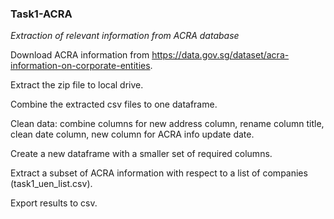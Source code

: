 ### Task1-ACRA
_Extraction of relevant information from ACRA database_

Download ACRA information from https://data.gov.sg/dataset/acra-information-on-corporate-entities.

Extract the zip file to local drive.

Combine the extracted csv files to one dataframe.

Clean data: combine columns for new address column, rename column title, clean date column, new column for ACRA info update date.

Create a new dataframe with a smaller set of required columns.

Extract a subset of ACRA information with respect to a list of companies (task1_uen_list.csv).

Export results to csv.
